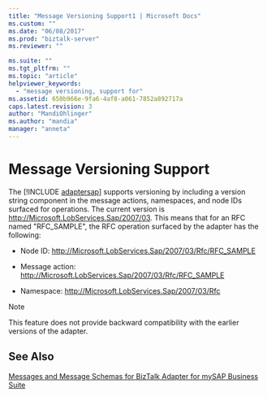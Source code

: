 ```yaml
---
title: "Message Versioning Support1 | Microsoft Docs"
ms.custom: ""
ms.date: "06/08/2017"
ms.prod: "biztalk-server"
ms.reviewer: ""

ms.suite: ""
ms.tgt_pltfrm: ""
ms.topic: "article"
helpviewer_keywords: 
  - "message versioning, support for"
ms.assetid: 650b966e-9fa6-4af8-a061-7852a892717a
caps.latest.revision: 3
author: "MandiOhlinger"
ms.author: "mandia"
manager: "anneta"
---
```

# Message Versioning Support
The [!INCLUDE [adaptersap](../../includes/adaptersap-md.md)] supports versioning by including a version string component in the message actions, namespaces, and node IDs surfaced for operations. The current version is http://Microsoft.LobServices.Sap/2007/03. This means that for an RFC named "RFC_SAMPLE", the RFC operation surfaced by the adapter has the following:  
  
-   Node ID: http://Microsoft.LobServices.Sap/2007/03/Rfc/RFC_SAMPLE  
  
-   Message action: http://Microsoft.LobServices.Sap/2007/03/Rfc/RFC_SAMPLE  
  
-   Namespace: http://Microsoft.LobServices.Sap/2007/03/Rfc  
  
> [!NOTE]
>  This feature does not provide backward compatibility with the earlier versions of the adapter.  
  
## See Also  
 [Messages and Message Schemas for BizTalk Adapter for mySAP Business Suite](../../adapters-and-accelerators/adapter-sap/messages-and-message-schemas-for-biztalk-adapter-for-mysap-business-suite.md)